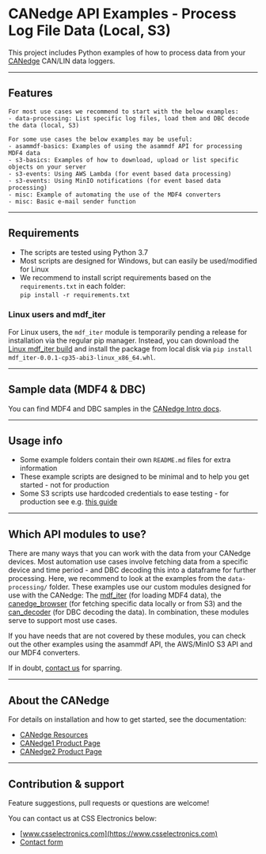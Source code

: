 # CANedge API Examples - Process Log File Data (Local, S3)

This project includes Python examples of how to process data from your [CANedge](https://www.csselectronics.com/) CAN/LIN data loggers.

---
## Features
```
For most use cases we recommend to start with the below examples:
- data-processing: List specific log files, load them and DBC decode the data (local, S3)

For some use cases the below examples may be useful:
- asammdf-basics: Examples of using the asammdf API for processing MDF4 data
- s3-basics: Examples of how to download, upload or list specific objects on your server
- s3-events: Using AWS Lambda (for event based data processing)
- s3-events: Using MinIO notifications (for event based data processing)
- misc: Example of automating the use of the MDF4 converters
- misc: Basic e-mail sender function

```

---

## Requirements
- The scripts are tested using Python 3.7
- Most scripts are designed for Windows, but can easily be used/modified for Linux  
- We recommend to install script requirements based on the `requirements.txt` in each folder:  
  ``pip install -r requirements.txt``

### Linux users and mdf_iter
For Linux users, the `mdf_iter` module is temporarily pending a release for installation via the regular pip manager. Instead, you can download the [Linux mdf_iter build](http://canlogger1000.csselectronics.com/files/mdf_iter-0.0.1-cp35-abi3-linux_x86_64.whl) and install the package from local disk via `pip install mdf_iter-0.0.1-cp35-abi3-linux_x86_64.whl`. 

---

## Sample data (MDF4 & DBC)
You can find MDF4 and DBC samples in the [CANedge Intro docs](https://canlogger.csselectronics.com/canedge-getting-started/log-file-tools/).

---

## Usage info
- Some example folders contain their own `README.md` files for extra information
- These example scripts are designed to be minimal and to help you get started - not for production
- Some S3 scripts use hardcoded credentials to ease testing - for production see e.g. [this guide](https://boto3.amazonaws.com/v1/documentation/api/latest/guide/configuration.html)

---

## Which API modules to use?
There are many ways that you can work with the data from your CANedge devices. Most automation use cases involve fetching data from a specific device and time period - and DBC decoding this into a dataframe for further processing. Here, we recommend to look at the examples from the `data-processing/` folder. These examples use our custom modules designed for use with the CANedge: The [mdf_iter](https://pypi.org/project/mdf-iter/) (for loading MDF4 data), the [canedge_browser](https://github.com/CSS-Electronics/canedge_browser) (for fetching specific data locally or from S3) and the [can_decoder](https://github.com/CSS-Electronics/can_decoder) (for DBC decoding the data). In combination, these modules serve to support most use cases.

If you have needs that are not covered by these modules, you can check out the other examples using the asammdf API, the AWS/MinIO S3 API and our MDF4 converters.

If in doubt, [contact us](https://www.csselectronics.com/screen/page/can-bus-logger-contact) for sparring.

---
## About the CANedge

For details on installation and how to get started, see the documentation:
- [CANedge Resources](https://www.csselectronics.com/screen/page/can-logger-resources)  
- [CANedge1 Product Page](https://www.csselectronics.com/screen/product/can-logger-sd-canedge1/language/en)  
- [CANedge2 Product Page](https://www.csselectronics.com/screen/product/can-lin-logger-wifi-canedge2/language/en)  

---
## Contribution & support
Feature suggestions, pull requests or questions are welcome!

You can contact us at CSS Electronics below:  
- [www.csselectronics.com](https://www.csselectronics.com)  
- [Contact form](https://www.csselectronics.com/screen/page/can-bus-logger-contact)  
